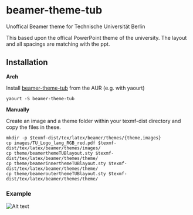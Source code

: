 # beamer-theme-tub
Unoffical Beamer theme for Technische Universität Berlin

This based upon the offical PowerPoint theme of the university. The layout and all spacings are matching with the ppt.

## Installation
**Arch**

Install [beamer-theme-tub](https://aur.archlinux.org/packages/beamer-theme-tub/) from the AUR (e.g. with yaourt)

    yaourt -S beamer-theme-tub
    
**Manually**

Create an image and a theme folder within your texmf-dist directory and copy the files in these.

    mkdir -p $texmf-dist/tex/latex/beamer/themes/{theme,images}
    cp images/TU_Logo_lang_RGB_red.pdf $texmf-dist/tex/latex/beamer/themes/images/
    cp theme/beamerthemeTUBlayout.sty $texmf-dist/tex/latex/beamer/themes/theme/
    cp theme/beamerinnerthemeTUBlayout.sty $texmf-dist/tex/latex/beamer/themes/theme/
    cp theme/beamerouterthemeTUBlayout.sty $texmf-dist/tex/latex/beamer/themes/theme/

### Example

![Alt text](https://cloud.githubusercontent.com/assets/15649114/11145090/7fc732ae-8a02-11e5-8189-2427b74939d1.png "Titlepage")
